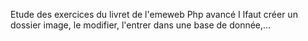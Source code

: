 Etude des exercices du livret de l'emeweb
Php avancé
I lfaut créer un dossier image, le modifier, l'entrer dans une base de donnée,...
